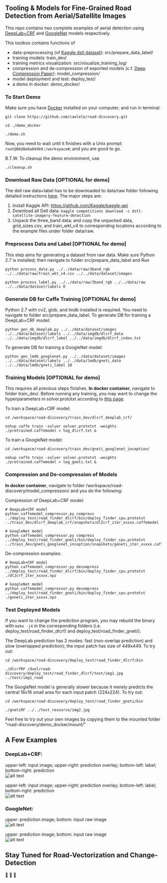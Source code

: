 ## Tooling & Models for Fine-Grained Road Detection from Aerial/Satellite Images

This repo contains two complete examples of aerial detection using [DeepLab+CRF](https://arxiv.org/abs/1606.00915) and [GoogleNet](https://arxiv.org/abs/1409.4842) models respectively.

This toolbox contains functions of
- data-preprocessing (of [Kaggle dstl dataset](https://www.kaggle.com/c/dstl-satellite-imagery-feature-detection/data)): src/prepare_data_label/
- training models: train_dev/
- training metrics visualization: src/visualize_training_log/
- compression and de-compression of exported models (c.f. [Deep Compression Paper](https://arxiv.org/pdf/1510.00149v5.pdf)): model_compression/
- model deployment and test: deploy_test/
- a demo in docker: demo_docker/

### To Start Demo
Make sure you have [Docker](https://www.docker.com/) installed on your computer; and run in terminal:
```
git clone https://github.com/caolele/road-discovery.git

cd ./demo_docker

./demo.sh
```
Now, you need to wait until it finishes with a Unix prompt: `root@86d8e0a049b9:/workspace#`; and you are good to go.

B.T.W. To cleanup the demo environment, use 
```
./cleanup.sh
```

### Download Raw Data [OPTIONAL for demo]
The dstl raw data+label has to be downloaded to data/raw folder following detailed instructions 
[here](https://www.kaggle.com/c/dstl-satellite-imagery-feature-detection/data). 
The major steps are:
1. Install Kaggle API: https://github.com/Kaggle/kaggle-api
1. Download all Dstl data: ```kaggle competitions download -c dstl-satellite-imagery-feature-detection```
1. Unpack the three_band data; and copy the unpacked data, grid_sizes.csv, and train_wkt_v4 
to corresponding locations according to the example files under folder data/raw.

### Preprocess Data and Label [OPTIONAL for demo]
This step aims for generating a dataset from raw data. Make sure Python 2.7 is installed; then navigate to folder src/prepare_data_label and Run
```
python process_data.py ../../data/raw/3band_rgb ../../data/raw/train_wkt_v4.csv ../../data/dataset/images

python process_label.py ../../data/raw/3band_rgb ../../data/raw ../../data/dataset/labels 0
```

### Generate DB for Caffe Training [OPTIONAL for demo]
Python 2.7 with cv2, glob, and lmdb installed is required. You need to navigate to folder src/prepare_data_label.
To generate DB for training a DeepLab+CRF model:
```
python gen_db_deeplab.py ../../data/dataset/images ../../data/dataset/labels ../../data/imgdb/dlcrf_data ../../data/imgdb/dlcrf_label ../../data/imgdb/dlcrf_index.txt
```
To generate DB for training a GoogleNet model:
```
python gen_lmdb_googlenet.py ../../data/dataset/images ../../data/dataset/labels ../../data/lmdb/gneti_data ../../data/lmdb/gneti_label 10
```

### Training Models [OPTIONAL for demo]
This requires all previous steps finishes. **In docker container**, navigate to folder train_dev/. Before running any training, you may want to change the hyperparameters in solver.prototxt according to [this page](https://github.com/BVLC/caffe/wiki/Solver-Prototxt).

To train a DeepLab+CRF model:
```
cd /workspace/road-discovery/train_dev/dlcrf_deeplab_crf/

nohup caffe train -solver solver.prototxt -weights ./pretrained.caffemodel > log_dlcrf.txt &
```
To train a GoogleNet model:
```
cd /workspace/road-discovery/train_dev/gneti_googlenet_inception/

nohup caffe train -solver solver.prototxt -weights ./pretrained.caffemodel > log_gneti.txt &
```

### Compression and De-compression of Models
**In docker container**, navigate to folder /workspace/road-discovery/model_compression/ and you do the following:

Compression of DeepLab+CRF model:
```
# DeepLab+CRF model
python caffemodel_compressor.py compress ../deploy_test/road_finder_dlcrf/bin/deploy_finder_cpu.prototxt ../train_dev/dlcrf_deeplab_crf/snapshots/dl2crf_iter_xxxxx.caffemodel

# GoogleNet model
python caffemodel_compressor.py compress ../deploy_test/road_finder_gneti/bin/deploy_finder_cpu.prototxt ../train_dev/gneti_googlenet_inception/snapshots/goneti_iter_xxxxx.caffemodel
```

De-compression examples:
```
# DeepLab+CRF model
python caffemodel_compressor.py decompress ../deploy_test/road_finder_dlcrf/bin/deploy_finder_cpu.prototxt ./dl2crf_iter_xxxxx.npz

# GoogleNet model
python caffemodel_compressor.py decompress ../deploy_test/road_finder_gneti/bin/deploy_finder_cpu.prototxt ./goneti_iter_xxxxx.npz
```

### Test Deployed Models
If you want to change the prediction program, you may rebuild the binary with ```make -j4``` in the corresponding folders (i.e. deploy_test/road_finder_dlcrf/ and deploy_test/road_finder_gneti/).  

The DeepLab prediction has 2 modes: fast (non-overlap prediction) and slow (overlapped prediction); the input patch has size of 449x449. To try out:
```
cd /workspace/road-discovery/deploy_test/road_finder_dlcrf/bin

./dlcrfRF /dvol/road-discovery/deploy_test/road_finder_dlcrf/test/img1.jpg ../test/img1_road
```

The GoogleNet model is generally slower because it merely predicts the central 16x16 small area for each input patch (224x224). To try out:
```
cd /workspace/road-discovery/deploy_test/road_finder_gneti/bin

./gnetiRF ../../test_resource/img2.jpg
```
Feel free to try out your own images by copying them to the mounted folder "road-discovery/demo_docker/mount/"

## A Few Examples
### DeepLab+CRF:
upper-left: input image; upper-right: prediction overlay; bottom-left: label; bottom-right: prediction  
![alt text](./demo_docker/mount/dlcrf1.jpg)

upper-left: input image; upper-right: prediction overlay; bottom-left: label; bottom-right: prediction  
![alt text](./demo_docker/mount/dlcrf2.jpg)

### GoogleNet:
upper: prediction image; bottom: input raw image  
![alt text](./demo_docker/mount/gneti1.jpg)

upper: prediction image; bottom: input raw image  
![alt text](./demo_docker/mount/gneti2.jpg)


## Stay Tuned for Road-Vectorization and Change-Detection 
:see_no_evil: :hear_no_evil:  :speak_no_evil: